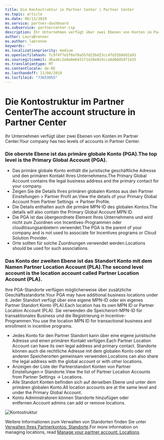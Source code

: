 ```yaml
---
title: Die Kontostruktur in Partner Center | Partner Center
ms.topic: article
ms.date: 06/13/2019
ms.service: partner-dashboard
ms.subservice: partnercenter-csp
description: Ihr Unternehmen verfügt über zwei Ebenen von Konten im Partner Center.
author: LauraBrenner
ms.author: labrenne
keywords: ''
ms.localizationpriority: medium
ms.openlocfilehash: fc9f4f7e5f6e70a557d23bd23cc4fd32b0dd2a91
ms.sourcegitcommit: dbaa6c2e8a0e6431f1420e024cca6d0dd54f1425
ms.translationtype: MT
ms.contentlocale: de-DE
ms.lasthandoff: 11/06/2019
ms.locfileid: "73653055"
---
```

# <a name="the-account-structure-in-partner-center"></a><span data-ttu-id="534e6-103">Die Kontostruktur im Partner Center</span><span class="sxs-lookup"><span data-stu-id="534e6-103">The account structure in Partner Center</span></span>

<span data-ttu-id="534e6-104">Ihr Unternehmen verfügt über zwei Ebenen von Konten im Partner Center.</span><span class="sxs-lookup"><span data-stu-id="534e6-104">Your company has two levels of accounts in Partner Center.</span></span> 

### <a name="the-top-level-is-the-primary-global-account-pga"></a><span data-ttu-id="534e6-105">Die oberste Ebene ist das primäre globale Konto (PGA).</span><span class="sxs-lookup"><span data-stu-id="534e6-105">The top level is the Primary Global Account (PGA).</span></span>

- <span data-ttu-id="534e6-106">Das primäre globale Konto enthält die juristische geschäftliche Adresse und den primären Kontakt Ihres Unternehmens.</span><span class="sxs-lookup"><span data-stu-id="534e6-106">The Primary Global Account contains the legal business address and the primary contact for your company.</span></span> 
- <span data-ttu-id="534e6-107">Zeigen Sie die Details Ihres primären globalen Kontos aus den Partner Einstellungen > Partner Profil an.</span><span class="sxs-lookup"><span data-stu-id="534e6-107">View the details of your Primary Global Account from Partner Settings -> Partner Profile.</span></span>
- <span data-ttu-id="534e6-108">Die Details enthalten auch die primäre MPN-ID des globalen Kontos.</span><span class="sxs-lookup"><span data-stu-id="534e6-108">The details will also contain the Primary Global Account MPN ID.</span></span> 
- <span data-ttu-id="534e6-109">Die PGA ist das übergeordnete Element Ihres Unternehmens und wird nicht zum Zuordnen von Incentives-Programmen oder cloudlösungsanbietern verwendet.</span><span class="sxs-lookup"><span data-stu-id="534e6-109">The PGA is the parent of your company and is not used to associate for Incentives programs or Cloud Solution Provider.</span></span> 
- <span data-ttu-id="534e6-110">Orte sollten für solche Zuordnungen verwendet werden.</span><span class="sxs-lookup"><span data-stu-id="534e6-110">Locations should be used for such associations.</span></span>

### <a name="the-second-level-account-is-the-location-account-called-partner-location-account-pla"></a><span data-ttu-id="534e6-111">Das Konto der zweiten Ebene ist das Standort Konto mit dem Namen Partner Location Account (PLA).</span><span class="sxs-lookup"><span data-stu-id="534e6-111">The second level account is the location account called Partner Location Account (PLA).</span></span>

<span data-ttu-id="534e6-112">Ihre PGA-Standorte verfügen möglicherweise über zusätzliche Geschäftsstandorte.</span><span class="sxs-lookup"><span data-stu-id="534e6-112">Your PGA may have additional business locations under it.</span></span> <span data-ttu-id="534e6-113">Jeder Standort verfügt über eine eigene MPN-ID oder ein eigenes Partner Standort Konto (PLA).</span><span class="sxs-lookup"><span data-stu-id="534e6-113">Each location has its own MPN ID or Partner Location Account (PLA).</span></span> <span data-ttu-id="534e6-114">Sie verwenden die Speicherort-MPN-ID für transaktionales Business und die Registrierung in Incentive-Programmen.</span><span class="sxs-lookup"><span data-stu-id="534e6-114">You use the location MPN ID for transactional business and enrollment in incentive programs.</span></span>

- <span data-ttu-id="534e6-115">Jedes Konto für den Partner Standort kann über eine eigene juristische Adresse und einen primären Kontakt verfügen.</span><span class="sxs-lookup"><span data-stu-id="534e6-115">Each Partner Location Account can have its own legal address and primary contact.</span></span> <span data-ttu-id="534e6-116">Standorte können auch die rechtliche Adresse mit dem globalen Konto oder mit anderen Speicherorten gemeinsam verwenden.</span><span class="sxs-lookup"><span data-stu-id="534e6-116">Locations can also share the legal address with the global account or with other locations.</span></span>
- <span data-ttu-id="534e6-117">Anzeigen der Liste der Partnerstandort Konten von Partner Einstellungen-> Standorte.</span><span class="sxs-lookup"><span data-stu-id="534e6-117">View the list of Partner Location Accounts from Partner Settings -> Locations.</span></span>
- <span data-ttu-id="534e6-118">Alle Standort Konten befinden sich auf derselben Ebene und unter dem primären globalen Konto.</span><span class="sxs-lookup"><span data-stu-id="534e6-118">All location accounts are at the same level and under the Primary Global Account.</span></span>
- <span data-ttu-id="534e6-119">Konto Administratoren können Standorte hinzufügen oder entfernen.</span><span class="sxs-lookup"><span data-stu-id="534e6-119">Account admins can add or remove locations.</span></span>

![Kontostruktur](images/accountstructure.png)

<span data-ttu-id="534e6-121">Weitere Informationen zum Verwalten von Standorten finden Sie unter [Verwalten Ihres Partnerkontos: Standorte](manage-locations.md).</span><span class="sxs-lookup"><span data-stu-id="534e6-121">For more information on managing locations, read [Manage your partner account: Locations](manage-locations.md).</span></span> 




















